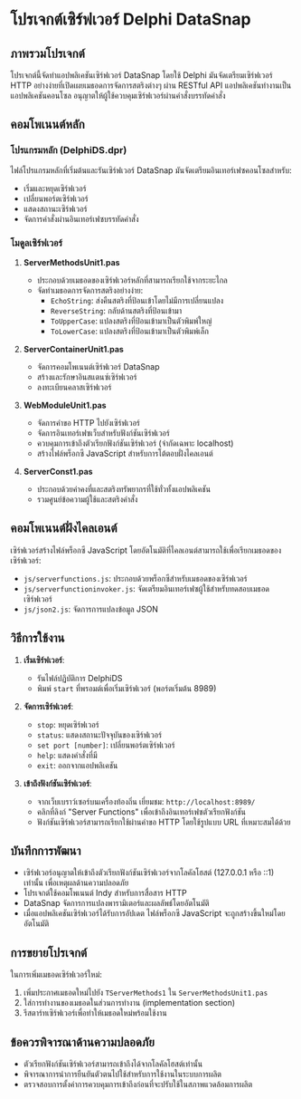 # โปรเจกต์เซิร์ฟเวอร์ Delphi DataSnap

## ภาพรวมโปรเจกต์

โปรเจกต์นี้จัดทำแอปพลิเคชันเซิร์ฟเวอร์ DataSnap โดยใช้ Delphi มันจัดเตรียมเซิร์ฟเวอร์ HTTP อย่างง่ายที่เปิดเผยเมธอดการจัดการสตริงต่างๆ ผ่าน RESTful API แอปพลิเคชันทำงานเป็นแอปพลิเคชันคอนโซล อนุญาตให้ผู้ใช้ควบคุมเซิร์ฟเวอร์ผ่านคำสั่งบรรทัดคำสั่ง

## คอมโพเนนต์หลัก

### โปรแกรมหลัก (DelphiDS.dpr)

ไฟล์โปรแกรมหลักที่เริ่มต้นและรันเซิร์ฟเวอร์ DataSnap มันจัดเตรียมอินเทอร์เฟซคอนโซลสำหรับ:
- เริ่มและหยุดเซิร์ฟเวอร์
- เปลี่ยนพอร์ตเซิร์ฟเวอร์
- แสดงสถานะเซิร์ฟเวอร์
- จัดการคำสั่งผ่านอินเทอร์เฟซบรรทัดคำสั่ง

### โมดูลเซิร์ฟเวอร์

1. **ServerMethodsUnit1.pas**
   - ประกอบด้วยเมธอดของเซิร์ฟเวอร์หลักที่สามารถเรียกใช้จากระยะไกล
   - จัดทำเมธอดการจัดการสตริงอย่างง่าย:
     - `EchoString`: ส่งคืนสตริงที่ป้อนเข้าโดยไม่มีการเปลี่ยนแปลง
     - `ReverseString`: กลับด้านสตริงที่ป้อนเข้ามา
     - `ToUpperCase`: แปลงสตริงที่ป้อนเข้ามาเป็นตัวพิมพ์ใหญ่
     - `ToLowerCase`: แปลงสตริงที่ป้อนเข้ามาเป็นตัวพิมพ์เล็ก

2. **ServerContainerUnit1.pas**
   - จัดการคอมโพเนนต์เซิร์ฟเวอร์ DataSnap
   - สร้างและรักษาอินสแตนซ์เซิร์ฟเวอร์
   - ลงทะเบียนคลาสเซิร์ฟเวอร์

3. **WebModuleUnit1.pas**
   - จัดการคำขอ HTTP ไปยังเซิร์ฟเวอร์
   - จัดการอินเทอร์เฟซเว็บสำหรับฟังก์ชันเซิร์ฟเวอร์
   - ควบคุมการเข้าถึงตัวเรียกฟังก์ชันเซิร์ฟเวอร์ (จำกัดเฉพาะ localhost)
   - สร้างไฟล์พร็อกซี JavaScript สำหรับการโต้ตอบฝั่งไคลเอนต์

4. **ServerConst1.pas**
   - ประกอบด้วยค่าคงที่และสตริงทรัพยากรที่ใช้ทั่วทั้งแอปพลิเคชัน
   - รวมศูนย์ข้อความผู้ใช้และสตริงคำสั่ง

## คอมโพเนนต์ฝั่งไคลเอนต์

เซิร์ฟเวอร์สร้างไฟล์พร็อกซี JavaScript โดยอัตโนมัติที่ไคลเอนต์สามารถใช้เพื่อเรียกเมธอดของเซิร์ฟเวอร์:

- `js/serverfunctions.js`: ประกอบด้วยพร็อกซีสำหรับเมธอดของเซิร์ฟเวอร์
- `js/serverfunctioninvoker.js`: จัดเตรียมอินเทอร์เฟซผู้ใช้สำหรับทดสอบเมธอดเซิร์ฟเวอร์
- `js/json2.js`: จัดการการแปลงข้อมูล JSON

## วิธีการใช้งาน

1. **เริ่มเซิร์ฟเวอร์**:
   - รันไฟล์ปฏิบัติการ DelphiDS
   - พิมพ์ `start` ที่พรอมต์เพื่อเริ่มเซิร์ฟเวอร์ (พอร์ตเริ่มต้น 8989)

2. **จัดการเซิร์ฟเวอร์**:
   - `stop`: หยุดเซิร์ฟเวอร์
   - `status`: แสดงสถานะปัจจุบันของเซิร์ฟเวอร์
   - `set port [number]`: เปลี่ยนพอร์ตเซิร์ฟเวอร์
   - `help`: แสดงคำสั่งที่มี
   - `exit`: ออกจากแอปพลิเคชัน

3. **เข้าถึงฟังก์ชันเซิร์ฟเวอร์**:
   - จากเว็บเบราว์เซอร์บนเครื่องท้องถิ่น เยี่ยมชม: `http://localhost:8989/`
   - คลิกที่ลิงก์ "Server Functions" เพื่อเข้าถึงอินเทอร์เฟซตัวเรียกฟังก์ชัน
   - ฟังก์ชันเซิร์ฟเวอร์สามารถเรียกใช้ผ่านคำขอ HTTP โดยใช้รูปแบบ URL ที่เหมาะสมได้ด้วย

## บันทึกการพัฒนา

- เซิร์ฟเวอร์อนุญาตให้เข้าถึงตัวเรียกฟังก์ชันเซิร์ฟเวอร์จากโลคัลโฮสต์ (127.0.0.1 หรือ ::1) เท่านั้น เพื่อเหตุผลด้านความปลอดภัย
- โปรเจกต์ใช้คอมโพเนนต์ Indy สำหรับการสื่อสาร HTTP
- DataSnap จัดการการแปลงพารามิเตอร์และผลลัพธ์โดยอัตโนมัติ
- เมื่อแอปพลิเคชันเซิร์ฟเวอร์ได้รับการอัปเดต ไฟล์พร็อกซี JavaScript จะถูกสร้างขึ้นใหม่โดยอัตโนมัติ

## การขยายโปรเจกต์

ในการเพิ่มเมธอดเซิร์ฟเวอร์ใหม่:

1. เพิ่มประกาศเมธอดใหม่ไปยัง `TServerMethods1` ใน `ServerMethodsUnit1.pas`
2. ใส่การทำงานของเมธอดในส่วนการทำงาน (implementation section)
3. รีสตาร์ทเซิร์ฟเวอร์เพื่อทำให้เมธอดใหม่พร้อมใช้งาน

## ข้อควรพิจารณาด้านความปลอดภัย

- ตัวเรียกฟังก์ชันเซิร์ฟเวอร์สามารถเข้าถึงได้จากโลคัลโฮสต์เท่านั้น
- พิจารณาการนำการยืนยันตัวตนไปใช้สำหรับการใช้งานในระบบการผลิต
- ตรวจสอบการตั้งค่าการควบคุมการเข้าถึงก่อนที่จะปรับใช้ในสภาพแวดล้อมการผลิต
